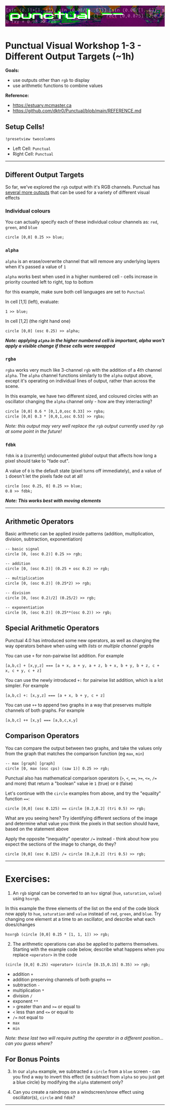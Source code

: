 ![DECODED Banner](images/banner_punctual.png)

# Punctual Visual Workshop 1-3 - Different Output Targets (~1h)

**Goals:**
 - use outputs other than `rgb` to display
 - use arithmetic functions to combine values

**Reference:**
 - https://estuary.mcmaster.ca
 - https://github.com/dktr0/Punctual/blob/main/REFERENCE.md

## Setup Cells!

```
!presetview twocolumns
```

 - Left Cell: `Punctual`
 - Right Cell:  `Punctual`

---

## Different Output Targets

So far, we've explored the `rgb` output with it's RGB channels. Punctual has [several more outputs](https://github.com/dktr0/Punctual/blob/main/REFERENCE.md#punctual-output-notations) that can be used for a variety of different visual effects

### Individual colours

You can actually specify each of these individual colour channels as: `red`, `green`, and `blue`

```
circle [0,0] 0.25 >> blue;
```
### `alpha`

`alpha` is an erase/overwrite channel that will remove any underlying layers when it's passed a value of `1`

`alpha` works best when used in a higher numbered cell - cells increase in priority counted left to right, top to bottom

for this example, make sure both cell languages are set to `Punctual`

In cell [1,1] (left), evaluate:

```
1 >> blue;
```

In cell [1,2] (the right hand one)
```
circle [0,0] (osc 0.25) >> alpha;
```
***Note: applying `alpha` in the higher numbered cell is important, alpha won't apply a visible change if these cells were swapped***


### `rgba`

`rgba` works very much like 3-channel `rgb` with the addition of a 4th channel `alpha`. The `alpha` channel functions similarly to the `alpha` output above, except it's operating on individual lines of output, rather than across the scene.

In this example, we have two different sized, and coloured circles with an oscillator changing the `alpha` channel only - how are they interracting?

```
circle [0,0] 0.6 * [0,1,0,osc 0.33] >> rgba;
circle [0,0] 0.3 * [0,0,1,osc 0.53] >> rgba;
```

*Note: this output may very well replace the `rgb` output currently used by `rgb` at some point in the future!*

### `fdbk`

`fdbk` is a (currently) undocumented *global* output that affects how long a pixel should take to "fade out".

A value of `0` is the default state (pixel turns off immediately), and a value of `1` doesn't let the pixels fade out at all!

```
circle [osc 0.25, 0] 0.25 >> blue;
0.8 >> fdbk;
```

***Note: This works best with moving elements***

---

## Arithmetic Operators

Basic arithmetic can be applied inside patterns (addition, multiplication, division, subtraction, exponentiation)

```
-- basic signal
circle [0, (osc 0.2)] 0.25 >> rgb;
```
```
-- addition
circle [0, (osc 0.2)] (0.25 + osc 0.2) >> rgb;
```
```
-- multiplication
circle [0, (osc 0.2)] (0.25*2) >> rgb;
```
```
-- division
circle [0, (osc 0.2)/2] (0.25/2) >> rgb;
```
```
-- exponentiation
circle [0, (osc 0.2)] (0.25**(osc 0.2)) >> rgb;
```

## Special Arithmetic Operators

Punctual 4.0 has introduced some new operators, as well as changing the way operators behave when using with *lists* or *multiple channel graphs*

You can use `+` for non-pairwise list addition. For example
```
[a,b,c] + [x,y,z] === [a + x, a + y, a + z, b + x, b + y, b + z, c + x, c + y, c + z]
```

You can use the newly introduced `+:` for pairwise list addition, which is a lot simpler. For example
```
[a,b,c] +: [x,y,z] === [a + x, b + y, c + z]
```

You can use `++` to append two graphs in a way that preserves multiple channels of both graphs. For example
```
[a,b,c] ++ [x,y] === [a,b,c,x,y]
```

## Comparison Operators

You can compare the output between two graphs, and take the values only from the graph that matches the comparison function (eg `max`, `min`)

```
-- max [graph] [graph]
circle [0, max (osc cps) (saw 1)] 0.25 >> rgb;
```

Punctual also has mathematical comparison operators (`>`, `<`, `==`, `>=`, `<=`, `/=` and more) that return a "boolean" value ie `1` (true) or `0` (false)

Let's continue with the `circle` examples from above, and try the "equality" function `==`:

```
circle [0,0] (osc 0.125) == circle [0.2,0.2] (tri 0.5) >> rgb;
```

What are you seeing here? Try identifying different sections of the image and determine what value you think the pixels in that section should have, based on the statement above

Apply the opposite "inequality" operator `/=` instead - think about how you expect the sections of the image to change, do they?

```
circle [0,0] (osc 0.125) /= circle [0.2,0.2] (tri 0.5) >> rgb;
```

---

# Exercises:

1. An `rgb` signal can be converted to an `hsv` signal (`hue`, `saturation`, `value`) using `hsvrgb`.

In this example the three elements of the list on the end of the code block now apply to `hue`, `saturation` and `value` instead of `red`, `green`, and `blue`. Try changing one element at a time to an oscillator, and describe what each does/changes

```
hsvrgb (circle [0,0] 0.25 * [1, 1, 1]) >> rgb;
```

2. The arithmetic operations can also be applied to patterns themselves. Starting with the example code below, describe what happens when you replace `<operator>` in the code

```
(circle [0,0] 0.25) <operator> (circle [0.15,0.15] 0.35) >> rgb;
```

 - addition `+`
 - addition preserving channels of both graphs `++`
 - subtraction `-`
 - multiplication `*`
 - division `/`
 - exponent `**`
 - `>` greater than and `>=` or equal to
 - `<` less than and `<=` or equal to
 - `/=` not equal to
 - `max`
 - `min`

 *Note: these last two will require putting the operator in a different position... can you guess where?*

## For Bonus Points

3. In our `alpha` example, we subtracted a `circle` from a `blue` screen - can you find a way to invert this effect (ie subtract from `alpha` so you just get a blue circle) by modifying the `alpha` statement only?

4. Can you create a raindrops on a windscreen/snow effect using oscillator(s), `circle` and `fdbk`?

---
